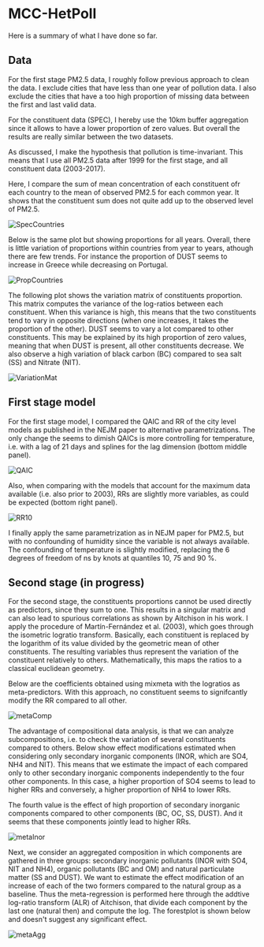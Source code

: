 # MCC-HetPoll

Here is a summary of what I have done so far.

## Data

For the first stage PM2.5 data, I roughly follow previous approach to clean the data. I exclude cities that have less than one year of pollution data. I also exclude the cities that have a too high proportion of missing data between the first and last valid data.

For the constituent data (SPEC), I hereby use the 10km buffer aggregation since it allows to have a lower proportion of zero values. But overall the results are really similar between the two datasets. 

As discussed, I make the hypothesis that pollution is time-invariant. This means that I use all PM2.5 data after 1999 for the first stage, and all constituent data (2003-2017).

Here, I compare the sum of mean concentration of each constituent ofr each country to the mean of observed PM2.5 for each common year. It shows that the constituent sum does not quite add up to the observed level of PM2.5. 

![SpecCountries](https://github.com/PierreMasselot/MCC-HetPoll/blob/master/Results/1a_SpecCountries.png)

Below is the same plot but showing proportions for all years. Overall, there is little variation of proportions within countries from year to years, athough there are few trends. For instance the proportion of DUST seems to increase in Greece while decreasing on Portugal. 

![PropCountries](https://github.com/PierreMasselot/MCC-HetPoll/blob/master/Results/1b_CompCountries.png)

The following plot shows the variation matrix of constituents proportion. This matrix computes the variance of the log-ratios between each constituent. When this variance is high, this means that the two constituents tend to vary in opposite directions (when one increases, it takes the proportion of the other). DUST seems to vary a lot compared to other constituents. This may be explained by its high proportion of zero values, meaning that when DUST is present, all other constituents decrease. We also observe a high variation of black carbon (BC) compared to sea salt (SS) and Nitrate (NIT).

![VariationMat](https://github.com/PierreMasselot/MCC-HetPoll/blob/master/Results/1b_VariationMatrix.png)

## First stage model

For the first stage model, I compared the QAIC and RR of the city level models as published in the NEJM paper to alternative parametrizations. The only change the seems to dimish QAICs is more controlling for temperature, i.e. with a lag of 21 days and splines for the lag dimension (bottom middle panel). 

![QAIC](https://github.com/PierreMasselot/MCC-HetPoll/blob/master/Results/2bis_QAIC.png)

Also, when comparing with the models that account for the maximum data available (i.e. also prior to 2003), RRs are slightly more variables, as could be expected (bottom right panel).

![RR10](https://github.com/PierreMasselot/MCC-HetPoll/blob/master/Results/2bis_RR10.png)

I finally apply the same parametrization as in NEJM paper for PM2.5, but with no confounding of humidity since the variable is not always available. The confounding of temperature is slightly modified, replacing the 6 degrees of freedom of ns by knots at quantiles 10, 75 and 90 %.

## Second stage (in progress)

For the second stage, the constituents proportions cannot be used directly as predictors, since they sum to one. This results in a singular matrix and can also lead to spurious correlations as shown by Aitchison in his work.
I apply the procedure of Martín-Fernández et al. (2003), which goes through the isometric logratio transform. Basically, each constituent is replaced by the logarithm of its value divided by the geometric mean of other constituents. The resulting variables thus represent the variation of the constituent relatively to others. Mathematically, this maps the ratios to a classical euclidean geometry.

Below are the coefficients obtained using mixmeta with the logratios as meta-predictors. With this approach, no constituent seems to signifcantly modify the RR compared to all other.

![metaComp](https://github.com/PierreMasselot/MCC-HetPoll/blob/master/Results/3c_forestplot_logratio.png)

The advantage of compositional data analysis, is that we can analyze subcompositions, i.e. to check the variation of several constituents compared to others. Below show effect modifications estimated when considering only secondary inorganic components (INOR, which are SO4, NH4 and NIT). This means that we estimate the impact of each compared only to other secondary inorganic components independently to the four other components. In this case, a higher proportion of SO4 seems to lead to higher RRs and conversely, a higher proportion of NH4 to lower RRs. 

The fourth value is the effect of high proportion of secondary inorganic components compared to other components (BC, OC, SS, DUST). And it seems that these components jointly lead to higher RRs.

![metaInor](https://github.com/PierreMasselot/MCC-HetPoll/blob/master/Results/3c_forestplot_secondaryInorganic.png)

Next, we consider an aggregated composition in which components are gathered in three groups: secondary inorganic pollutants (INOR with SO4, NIT and NH4), organic pollutants (BC and OM) and natural particulate matter (SS and DUST). We want to estimate the effect modification of an increase of each of the two formers compared to the natural group as a baseline. Thus the meta-regression is performed here through the addtive log-ratio transform (ALR) of Aitchison, that divide each component by the last one (natural then) and compute the log. The forestplot is shown below and doesn't suggest any significant effect.

![metaAgg](https://github.com/PierreMasselot/MCC-HetPoll/blob/master/Results/3c_forestplot_aggregated.png)
